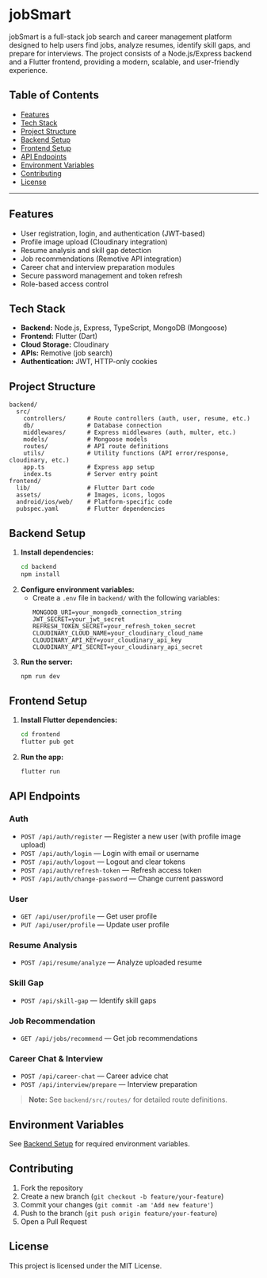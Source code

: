 # jobSmart

jobSmart is a full-stack job search and career management platform designed to help users find jobs, analyze resumes, identify skill gaps, and prepare for interviews. The project consists of a Node.js/Express backend and a Flutter frontend, providing a modern, scalable, and user-friendly experience.

## Table of Contents
- [Features](#features)
- [Tech Stack](#tech-stack)
- [Project Structure](#project-structure)
- [Backend Setup](#backend-setup)
- [Frontend Setup](#frontend-setup)
- [API Endpoints](#api-endpoints)
- [Environment Variables](#environment-variables)
- [Contributing](#contributing)
- [License](#license)

---

## Features
- User registration, login, and authentication (JWT-based)
- Profile image upload (Cloudinary integration)
- Resume analysis and skill gap detection
- Job recommendations (Remotive API integration)
- Career chat and interview preparation modules
- Secure password management and token refresh
- Role-based access control

## Tech Stack
- **Backend:** Node.js, Express, TypeScript, MongoDB (Mongoose)
- **Frontend:** Flutter (Dart)
- **Cloud Storage:** Cloudinary
- **APIs:** Remotive (job search)
- **Authentication:** JWT, HTTP-only cookies

## Project Structure

```
backend/
  src/
    controllers/      # Route controllers (auth, user, resume, etc.)
    db/               # Database connection
    middlewares/      # Express middlewares (auth, multer, etc.)
    models/           # Mongoose models
    routes/           # API route definitions
    utils/            # Utility functions (API error/response, cloudinary, etc.)
    app.ts            # Express app setup
    index.ts          # Server entry point
frontend/
  lib/                # Flutter Dart code
  assets/             # Images, icons, logos
  android/ios/web/    # Platform-specific code
  pubspec.yaml        # Flutter dependencies
```

## Backend Setup

1. **Install dependencies:**
   ```sh
   cd backend
   npm install
   ```
2. **Configure environment variables:**
   - Create a `.env` file in `backend/` with the following variables:
     ```env
     MONGODB_URI=your_mongodb_connection_string
     JWT_SECRET=your_jwt_secret
     REFRESH_TOKEN_SECRET=your_refresh_token_secret
     CLOUDINARY_CLOUD_NAME=your_cloudinary_cloud_name
     CLOUDINARY_API_KEY=your_cloudinary_api_key
     CLOUDINARY_API_SECRET=your_cloudinary_api_secret
     ```
3. **Run the server:**
   ```sh
   npm run dev
   ```

## Frontend Setup

1. **Install Flutter dependencies:**
   ```sh
   cd frontend
   flutter pub get
   ```
2. **Run the app:**
   ```sh
   flutter run
   ```

## API Endpoints

### Auth
- `POST /api/auth/register` — Register a new user (with profile image upload)
- `POST /api/auth/login` — Login with email or username
- `POST /api/auth/logout` — Logout and clear tokens
- `POST /api/auth/refresh-token` — Refresh access token
- `POST /api/auth/change-password` — Change current password

### User
- `GET /api/user/profile` — Get user profile
- `PUT /api/user/profile` — Update user profile

### Resume Analysis
- `POST /api/resume/analyze` — Analyze uploaded resume

### Skill Gap
- `POST /api/skill-gap` — Identify skill gaps

### Job Recommendation
- `GET /api/jobs/recommend` — Get job recommendations

### Career Chat & Interview
- `POST /api/career-chat` — Career advice chat
- `POST /api/interview/prepare` — Interview preparation

> **Note:** See `backend/src/routes/` for detailed route definitions.

## Environment Variables
See [Backend Setup](#backend-setup) for required environment variables.

## Contributing
1. Fork the repository
2. Create a new branch (`git checkout -b feature/your-feature`)
3. Commit your changes (`git commit -am 'Add new feature'`)
4. Push to the branch (`git push origin feature/your-feature`)
5. Open a Pull Request

## License
This project is licensed under the MIT License.
